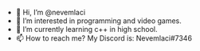 - 👋 Hi, I’m @nevemlaci
- 👀 I’m interested in programming and video games.
- 🌱 I’m currently learning c++ in high school.
- 📫 How to reach me? My Discord is: Nevemlaci#7346

<!---
nevemlaci/nevemlaci is a ✨ special ✨ repository because its `README.md` (this file) appears on your GitHub profile.
You can click the Preview link to take a look at your changes.
--->
